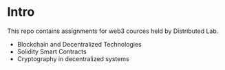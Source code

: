 # Intro

This repo contains assignments for web3 cources held by Distributed Lab.

- Blockchain and Decentralized Technologies
- Solidity Smart Contracts
- Cryptography in decentralized systems
